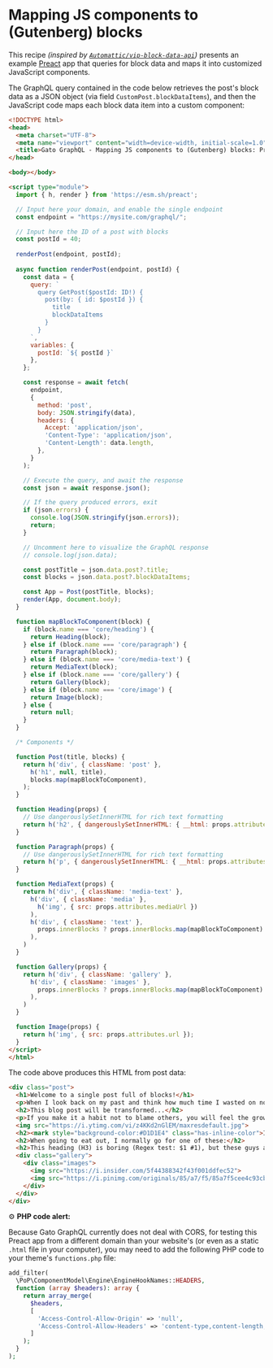 # Mapping JS components to (Gutenberg) blocks

This recipe _(inspired by [`Automattic/vip-block-data-api`](https://github.com/Automattic/vip-block-data-api/#preact-example))_ presents an example [Preact](https://preactjs.com/) app that queries for block data and maps it into customized JavaScript components.

The GraphQL query contained in the code below retrieves the post's block data as a JSON object (via field `CustomPost.blockDataItems`), and then the JavaScript code maps each block data item into a custom component:

```html
<!DOCTYPE html>
<head>
  <meta charset="UTF-8">
  <meta name="viewport" content="width=device-width, initial-scale=1.0">
  <title>Gato GraphQL - Mapping JS components to (Gutenberg) blocks: Preact example</title>
</head>

<body></body>

<script type="module">
  import { h, render } from 'https://esm.sh/preact';

  // Input here your domain, and enable the single endpoint
  const endpoint = "https://mysite.com/graphql/";

  // Input here the ID of a post with blocks
  const postId = 40;
  
  renderPost(endpoint, postId);
  
  async function renderPost(endpoint, postId) {
    const data = {
      query: `
        query GetPost($postId: ID!) {
          post(by: { id: $postId }) {
            title
            blockDataItems
          }
        }
      `,
      variables: {
        postId: `${ postId }`
      },
    };

    const response = await fetch(
      endpoint,
      {
        method: 'post',
        body: JSON.stringify(data),
        headers: {
          Accept: 'application/json',
          'Content-Type': 'application/json',
          'Content-Length': data.length,
        },
      }
    );

    // Execute the query, and await the response
    const json = await response.json();

    // If the query produced errors, exit
    if (json.errors) {
      console.log(JSON.stringify(json.errors));
      return;
    }

    // Uncomment here to visualize the GraphQL response
    // console.log(json.data);

    const postTitle = json.data.post?.title;
    const blocks = json.data.post?.blockDataItems;

    const App = Post(postTitle, blocks);
    render(App, document.body);
  }

  function mapBlockToComponent(block) {
    if (block.name === 'core/heading') {
      return Heading(block);
    } else if (block.name === 'core/paragraph') {
      return Paragraph(block);
    } else if (block.name === 'core/media-text') {
      return MediaText(block);
    } else if (block.name === 'core/gallery') {
      return Gallery(block);
    } else if (block.name === 'core/image') {
      return Image(block);
    } else {
      return null;
    }
  }

  /* Components */

  function Post(title, blocks) {
    return h('div', { className: 'post' },
      h('h1', null, title),
      blocks.map(mapBlockToComponent),
    );
  }

  function Heading(props) {
    // Use dangerouslySetInnerHTML for rich text formatting
    return h('h2', { dangerouslySetInnerHTML: { __html: props.attributes.content } });
  }

  function Paragraph(props) {
    // Use dangerouslySetInnerHTML for rich text formatting
    return h('p', { dangerouslySetInnerHTML: { __html: props.attributes.content } });
  }

  function MediaText(props) {
    return h('div', { className: 'media-text' },
      h('div', { className: 'media' },
        h('img', { src: props.attributes.mediaUrl })
      ),
      h('div', { className: 'text' },
        props.innerBlocks ? props.innerBlocks.map(mapBlockToComponent) : null,
      ),
    )
  }

  function Gallery(props) {
    return h('div', { className: 'gallery' },
      h('div', { className: 'images' },
        props.innerBlocks ? props.innerBlocks.map(mapBlockToComponent) : null,
      ),
    )
  }

  function Image(props) {
    return h('img', { src: props.attributes.url });
  }
</script>
</html>
```

The code above produces this HTML from post data:

```html
<div class="post">
  <h1>Welcome to a single post full of blocks!</h1>
  <p>When I look back on my past and think how much time I wasted on nothing, how much time has been lost in futilities, errors, laziness, incapacity to live; how little I appreciated it, how many times I sinned against my heart and soul-then my heart bleeds. <strong>Life is a gift, life is happiness, every minute can be an eternity of happiness</strong>. (<a href="https://www.azquotes.com/author/4085-Fyodor_Dostoevsky" target="_blank" rel="noopener">Quote by Fyodor Dostoevsky</a>)<br></p>
  <h2>This blog post will be transformed...</h2>
  <p>If you make it a habit not to blame others, you will feel the growth of the ability to love in your soul, and you will see the growth of goodness in your life. (<a href="https://www.azquotes.com/author/14706-Leo_Tolstoy" target="_blank" rel="noopener">Quote by Leo Tolstoy</a>)<br></p>
  <img src="https://i.ytimg.com/vi/z4KKd2nGlEM/maxresdefault.jpg">
  <h2><mark style="background-color:#D1D1E4" class="has-inline-color">I love these veggies!!!</mark></h2>
  <h2>When going to eat out, I normally go for one of these:</h2>
  <h2>This heading (H3) is boring (Regex test: $1 #1), but these guys are not</h2>
  <div class="gallery">
    <div class="images">
      <img src="https://i.insider.com/5f44388342f43f001ddfec52">
      <img src="https://i.pinimg.com/originals/85/a7/f5/85a7f5cee4c93cb3995d1b51e3a0289f.jpg">
    </div>
  </div>
</div>
```

<div class="doc-config-highlight" markdown=1>

⚙️ **PHP code alert:**

Because Gato GraphQL currently does not deal with CORS, for testing this Preact app from a different domain than your website's (or even as a static `.html` file in your computer), you may need to add the following PHP code to your theme's `functions.php` file:

```php
add_filter(
  \PoP\ComponentModel\Engine\EngineHookNames::HEADERS,
  function (array $headers): array {
    return array_merge(
      $headers,
      [
        'Access-Control-Allow-Origin' => 'null',
        'Access-Control-Allow-Headers' => 'content-type,content-length,accept',
      ]
    );
  }
);
```

</div>
